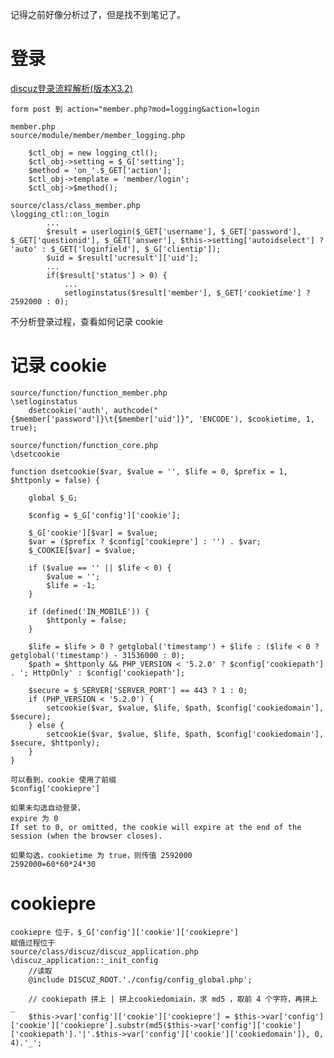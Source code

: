记得之前好像分析过了，但是找不到笔记了。
# 登录
[discuz登录流程解析(版本X3.2)](https://blog.csdn.net/phpbook/article/details/51693122)

    form post 到 action="member.php?mod=logging&action=login

    member.php
    source/module/member/member_logging.php
    
        $ctl_obj = new logging_ctl();
        $ctl_obj->setting = $_G['setting'];
        $method = 'on_'.$_GET['action'];
        $ctl_obj->template = 'member/login';
        $ctl_obj->$method();
        
    source/class/class_member.php
    \logging_ctl::on_login
            ...
            $result = userlogin($_GET['username'], $_GET['password'], $_GET['questionid'], $_GET['answer'], $this->setting['autoidselect'] ? 'auto' : $_GET['loginfield'], $_G['clientip']);
            $uid = $result['ucresult']['uid'];
            ...
            if($result['status'] > 0) {
                ...
                setloginstatus($result['member'], $_GET['cookietime'] ? 2592000 : 0);
不分析登录过程，查看如何记录 cookie

# 记录 cookie
    source/function/function_member.php
    \setloginstatus
        dsetcookie('auth', authcode("{$member['password']}\t{$member['uid']}", 'ENCODE'), $cookietime, 1, true);

    source/function/function_core.php
    \dsetcookie
    
    function dsetcookie($var, $value = '', $life = 0, $prefix = 1, $httponly = false) {

        global $_G;

        $config = $_G['config']['cookie'];

        $_G['cookie'][$var] = $value;
        $var = ($prefix ? $config['cookiepre'] : '') . $var;
        $_COOKIE[$var] = $value;

        if ($value == '' || $life < 0) {
            $value = '';
            $life = -1;
        }

        if (defined('IN_MOBILE')) {
            $httponly = false;
        }

        $life = $life > 0 ? getglobal('timestamp') + $life : ($life < 0 ? getglobal('timestamp') - 31536000 : 0);
        $path = $httponly && PHP_VERSION < '5.2.0' ? $config['cookiepath'] . '; HttpOnly' : $config['cookiepath'];

        $secure = $_SERVER['SERVER_PORT'] == 443 ? 1 : 0;
        if (PHP_VERSION < '5.2.0') {
            setcookie($var, $value, $life, $path, $config['cookiedomain'], $secure);
        } else {
            setcookie($var, $value, $life, $path, $config['cookiedomain'], $secure, $httponly);
        }
    }
    
    可以看到，cookie 使用了前缀
    $config['cookiepre']
    
    如果未勾选自动登录，
    expire 为 0
    If set to 0, or omitted, the cookie will expire at the end of the session (when the browser closes).

    如果勾选，cookietime 为 true，则传值 2592000
    2592000=60*60*24*30

# cookiepre
    cookiepre 位于，$_G['config']['cookie']['cookiepre']
    赋值过程位于
    source/class/discuz/discuz_application.php
    \discuz_application::_init_config
        //读取
        @include DISCUZ_ROOT.'./config/config_global.php';
        
        // cookiepath 拼上 | 拼上cookiedomiain，求 md5 ，取前 4 个字符，再拼上 _
        $this->var['config']['cookie']['cookiepre'] = $this->var['config']['cookie']['cookiepre'].substr(md5($this->var['config']['cookie']['cookiepath'].'|'.$this->var['config']['cookie']['cookiedomain']), 0, 4).'_';
    
